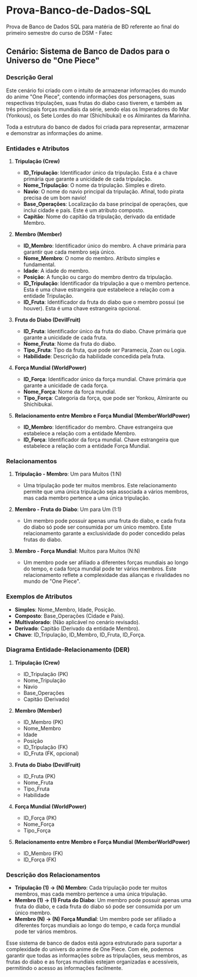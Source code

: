 # Prova-Banco-de-Dados-SQL
Prova de Banco de Dados SQL para matéria de BD referente ao final do primeiro semestre do curso de DSM - Fatec

## Cenário: Sistema de Banco de Dados para o Universo de "One Piece"

### Descrição Geral

Este cenário foi criado com o intuito de armazenar informações do mundo do anime "One Piece", contendo informações dos personagens, suas respectivas tripulações, suas frutas do diabo caso tiverem, e também as três principais forças mundiais da série, sendo elas os Imperadores do Mar (Yonkous), os Sete Lordes do mar (Shichibukai) e os Almirantes da Marinha.

Toda a estrutura do banco de dados foi criada para representar, armazenar e demonstrar as informações do anime.

### Entidades e Atributos

1. **Tripulação (Crew)**
   - **ID_Tripulação**: Identificador único da tripulação. Esta é a chave primária que garante a unicidade de cada tripulação.
   - **Nome_Tripulação**: O nome da tripulação. Simples e direto.
   - **Navio**: O nome do navio principal da tripulação. Afinal, todo pirata precisa de um bom navio!
   - **Base_Operações**: Localização da base principal de operações, que inclui cidade e país. Este é um atributo composto.
   - **Capitão**: Nome do capitão da tripulação, derivado da entidade Membro.

2. **Membro (Member)**
   - **ID_Membro**: Identificador único do membro. A chave primária para garantir que cada membro seja único.
   - **Nome_Membro**: O nome do membro. Atributo simples e fundamental.
   - **Idade**: A idade do membro.
   - **Posição**: A função ou cargo do membro dentro da tripulação.
   - **ID_Tripulação**: Identificador da tripulação a que o membro pertence. Esta é uma chave estrangeira que estabelece a relação com a entidade Tripulação.
   - **ID_Fruta**: Identificador da fruta do diabo que o membro possui (se houver). Esta é uma chave estrangeira opcional.

3. **Fruta do Diabo (DevilFruit)**
   - **ID_Fruta**: Identificador único da fruta do diabo. Chave primária que garante a unicidade de cada fruta.
   - **Nome_Fruta**: Nome da fruta do diabo.
   - **Tipo_Fruta**: Tipo da fruta, que pode ser Paramecia, Zoan ou Logia.
   - **Habilidade**: Descrição da habilidade concedida pela fruta.

4. **Força Mundial (WorldPower)**
   - **ID_Força**: Identificador único da força mundial. Chave primária que garante a unicidade de cada força.
   - **Nome_Força**: Nome da força mundial.
   - **Tipo_Força**: Categoria da força, que pode ser Yonkou, Almirante ou Shichibukai.

5. **Relacionamento entre Membro e Força Mundial (MemberWorldPower)**
   - **ID_Membro**: Identificador do membro. Chave estrangeira que estabelece a relação com a entidade Membro.
   - **ID_Força**: Identificador da força mundial. Chave estrangeira que estabelece a relação com a entidade Força Mundial.

### Relacionamentos

1. **Tripulação - Membro**: Um para Muitos (1:N)
   - Uma tripulação pode ter muitos membros. Este relacionamento permite que uma única tripulação seja associada a vários membros, mas cada membro pertence a uma única tripulação.

2. **Membro - Fruta do Diabo**: Um para Um (1:1)
   - Um membro pode possuir apenas uma fruta do diabo, e cada fruta do diabo só pode ser consumida por um único membro. Este relacionamento garante a exclusividade do poder concedido pelas frutas do diabo.

3. **Membro - Força Mundial**: Muitos para Muitos (N:N)
   - Um membro pode ser afiliado a diferentes forças mundiais ao longo do tempo, e cada força mundial pode ter vários membros. Este relacionamento reflete a complexidade das alianças e rivalidades no mundo de "One Piece".

### Exemplos de Atributos

- **Simples**: Nome_Membro, Idade, Posição.
- **Composto**: Base_Operações (Cidade e País).
- **Multivalorado**: (Não aplicável no cenário revisado).
- **Derivado**: Capitão (Derivado da entidade Membro).
- **Chave**: ID_Tripulação, ID_Membro, ID_Fruta, ID_Força.

### Diagrama Entidade-Relacionamento (DER)

1. **Tripulação (Crew)**
   - ID_Tripulação (PK)
   - Nome_Tripulação
   - Navio
   - Base_Operações
   - Capitão (Derivado)

2. **Membro (Member)**
   - ID_Membro (PK)
   - Nome_Membro
   - Idade
   - Posição
   - ID_Tripulação (FK)
   - ID_Fruta (FK, opcional)

3. **Fruta do Diabo (DevilFruit)**
   - ID_Fruta (PK)
   - Nome_Fruta
   - Tipo_Fruta
   - Habilidade

4. **Força Mundial (WorldPower)**
   - ID_Força (PK)
   - Nome_Força
   - Tipo_Força

5. **Relacionamento entre Membro e Força Mundial (MemberWorldPower)**
   - ID_Membro (FK)
   - ID_Força (FK)

### Descrição dos Relacionamentos

- **Tripulação (1) -> (N) Membro**: Cada tripulação pode ter muitos membros, mas cada membro pertence a uma única tripulação.
- **Membro (1) -> (1) Fruta do Diabo**: Um membro pode possuir apenas uma fruta do diabo, e cada fruta do diabo só pode ser consumida por um único membro.
- **Membro (N) -> (N) Força Mundial**: Um membro pode ser afiliado a diferentes forças mundiais ao longo do tempo, e cada força mundial pode ter vários membros.

Esse sistema de banco de dados está agora estruturado para suportar a complexidade do univers do anime de One Piece. Com ele, podemos garantir que todas as informações sobre as tripulações, seus membros, as frutas do diabo e as forças mundiais estejam organizadas e acessíveis, permitindo o acesso as informações facilmente.
